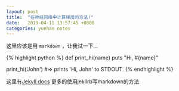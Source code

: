 ```yaml
---
layout: post
title:  "在神经网络中计算梯度的方法!"
date:   2019-04-11 13:57:45 +0800
categories: yuehan notes
---
```

这里应该是用 `markdown` ，让我试一下...

{% highlight python %}
def print_hi(name)
  puts "Hi, #{name}"

print_hi('John')
#=> prints 'Hi, John' to STDOUT.
{% endhighlight %}

这里有[Jekyll docs][jekyll-docs] 更多的使用jekllrb写markdown的方法

[jekyll-docs]: https://jekyllrb.com/docs/home
